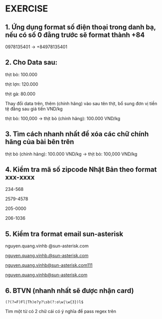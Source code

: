 # EXERCISE

## 1. Ứng dụng format số điện thoại trong danh bạ, nếu có số 0 đằng trước sẽ format thành +84

0978135401 -> +84978135401

## 2. Cho Data sau:

thịt bò: 100.000

thịt lợn: 120.000

thịt gà: 80.000

Thay đổi data trên, thêm (chính hãng) vào sau tên thịt, bổ sung đơn vị tiền tệ đằng sau giá tiền VND/kg

thịt bò: 100,000 -> thịt bò (chính hãng): 100.000 VND/kg

## 3. Tìm cách nhanh nhất để xóa các chữ chính hãng của bài bên trên

thịt bò (chính hãng): 100.000 VND/kg -> thịt bò: 100,000 VND/kg

## 4. Kiểm tra mã số zipcode Nhật  Bản theo format xxx-xxxx

234-568

2579-4578

205-0000

206-1036

## 5. Kiểm tra format email sun-asterisk

nguyen.quang.vinhb @sun-asterisk.com

nguyen.quang.vinhb.@sun-asterisk.com

nguyen.quang.vinhb@sun-asterisk.com111

nguyen.quang.vinhb@sun-asterisk.com

## 6. BTVN (nhanh nhất sẽ được nhận card)

`(?(?=F)Fl|Th)e?y?\sb(?:o\w|\w{3})l$`

Tìm một từ có 2 chữ cái có ý nghĩa để pass regex trên
